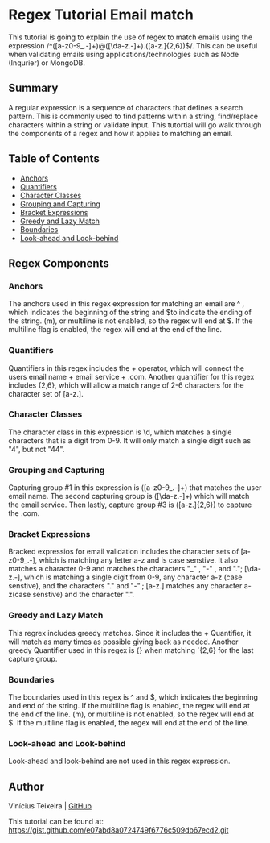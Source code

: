 # Regex Tutorial Email match

This tutorial is going to explain the use of regex to match emails using the expression /^([a-z0-9_\.-]+)@([\da-z\.-]+)\.([a-z\.]{2,6})$/. This can be useful when validating emails using applications/technologies such as Node (Inqurier) or MongoDB.

## Summary

A regular expression is a sequence of characters that defines a search pattern. This is commonly used to find patterns within a string, find/replace characters within a string or validate input. This tutortial will go walk through the components of a regex and how it applies to matching an email.

## Table of Contents

- [Anchors](#anchors)
- [Quantifiers](#quantifiers)
- [Character Classes](#character-classes)
- [Grouping and Capturing](#grouping-and-capturing)
- [Bracket Expressions](#bracket-expressions)
- [Greedy and Lazy Match](#greedy-and-lazy-match)
- [Boundaries](#boundaries)
- [Look-ahead and Look-behind](#look-ahead-and-look-behind)

## Regex Components

### Anchors

The anchors used in this regex expression for matching an email are ^ , which indicates the beginning of the string and $to indicate the ending of the string. (m), or multiline is not enabled, so the regex will end at $. If the multiline flag is enabled, the regex will end at the end of the line.

### Quantifiers


Quantifiers in this regex includes the + operator, which will connect the users email name + email service + .com. Another quantifier for this regex includes {2,6}, which will allow a match range of 2-6 characters for the character set of [a-z\.].



### Character Classes

The character class in this expression is \d, which matches a single characters that is a digit from 0-9. It will only match a single digit such as "4", but not "44".


### Grouping and Capturing

Capturing group #1 in this expression is ([a-z0-9_\.-]+) that matches the user email name. The second capturing group is ([\da-z\.-]+) which will match the email service. Then lastly, capture group #3 is ([a-z\.]{2,6}) to capture the .com.

### Bracket Expressions

Bracked expressios for email validation includes the character sets of [a-z0-9_\.-], which is matching any letter a-z and is case senstive. It also matches a character 0-9 and matches the characters "_" , "-" , and "."; [\da-z\.-], which is matching a single digit from 0-9, any character a-z (case senstive), and the characters "." and "-".; [a-z\.] matches any character a-z(case senstive) and the character ".".

### Greedy and Lazy Match

This regrex includes greedy matches. Since it includes the + Quantifier, it will match as many times as possible giving back as needed. Another greedy Quantifier used in this regex is {} when matching `{2,6} for the last capture group.

### Boundaries

The boundaries used in this regex is ^ and $, which indicates the beginning and end of the string. If the multiline flag is enabled, the regex will end at the end of the line.  (m), or multiline is not enabled, so the regex will end at $. If the multiline flag is enabled, the regex will end at the end of the line. 

### Look-ahead and Look-behind

Look-ahead and look-behind are not used in this regex expression.

## Author

 Vinícius Teixeira | [GitHub](https://github.com/Vinni99)

This tutorial can be found at: <https://gist.github.com/e07abd8a0724749f6776c509db67ecd2.git>